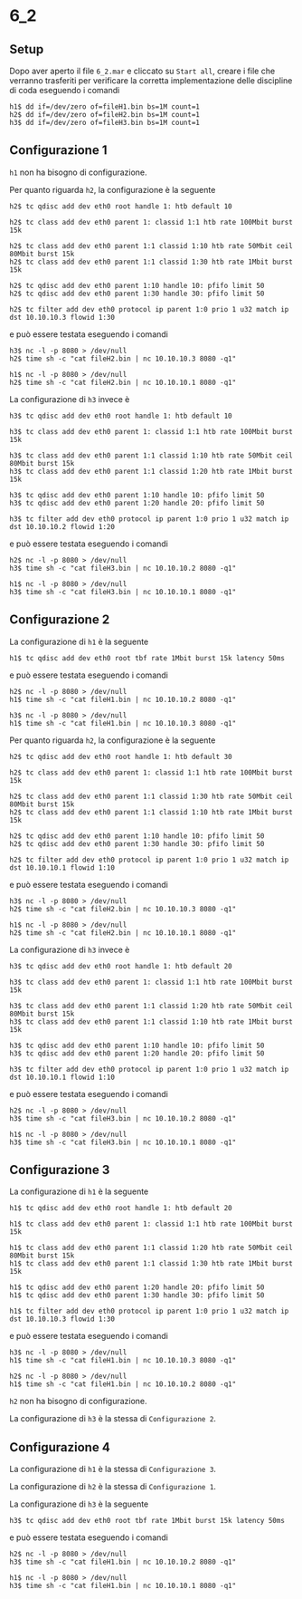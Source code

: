 
# 6_2

## Setup

Dopo aver aperto il file `6_2.mar` e cliccato su `Start all`, creare i file che verranno trasferiti per verificare la corretta implementazione delle discipline di coda eseguendo i comandi
```
h1$ dd if=/dev/zero of=fileH1.bin bs=1M count=1
h2$ dd if=/dev/zero of=fileH2.bin bs=1M count=1
h3$ dd if=/dev/zero of=fileH3.bin bs=1M count=1
```

## Configurazione 1

`h1` non ha bisogno di configurazione.

Per quanto riguarda `h2`, la configurazione è la seguente
```
h2$ tc qdisc add dev eth0 root handle 1: htb default 10

h2$ tc class add dev eth0 parent 1: classid 1:1 htb rate 100Mbit burst 15k

h2$ tc class add dev eth0 parent 1:1 classid 1:10 htb rate 50Mbit ceil 80Mbit burst 15k
h2$ tc class add dev eth0 parent 1:1 classid 1:30 htb rate 1Mbit burst 15k

h2$ tc qdisc add dev eth0 parent 1:10 handle 10: pfifo limit 50
h2$ tc qdisc add dev eth0 parent 1:30 handle 30: pfifo limit 50

h2$ tc filter add dev eth0 protocol ip parent 1:0 prio 1 u32 match ip dst 10.10.10.3 flowid 1:30
```
e può essere testata eseguendo i comandi
```
h3$ nc -l -p 8080 > /dev/null
h2$ time sh -c "cat fileH2.bin | nc 10.10.10.3 8080 -q1"

h1$ nc -l -p 8080 > /dev/null
h2$ time sh -c "cat fileH2.bin | nc 10.10.10.1 8080 -q1"
```

La configurazione di `h3` invece è
```
h3$ tc qdisc add dev eth0 root handle 1: htb default 10

h3$ tc class add dev eth0 parent 1: classid 1:1 htb rate 100Mbit burst 15k

h3$ tc class add dev eth0 parent 1:1 classid 1:10 htb rate 50Mbit ceil 80Mbit burst 15k
h3$ tc class add dev eth0 parent 1:1 classid 1:20 htb rate 1Mbit burst 15k

h3$ tc qdisc add dev eth0 parent 1:10 handle 10: pfifo limit 50
h3$ tc qdisc add dev eth0 parent 1:20 handle 20: pfifo limit 50

h3$ tc filter add dev eth0 protocol ip parent 1:0 prio 1 u32 match ip dst 10.10.10.2 flowid 1:20
```
e può essere testata eseguendo i comandi
```
h2$ nc -l -p 8080 > /dev/null
h3$ time sh -c "cat fileH3.bin | nc 10.10.10.2 8080 -q1"

h1$ nc -l -p 8080 > /dev/null
h3$ time sh -c "cat fileH3.bin | nc 10.10.10.1 8080 -q1"
```

## Configurazione 2

La configurazione di `h1` è la seguente
```
h1$ tc qdisc add dev eth0 root tbf rate 1Mbit burst 15k latency 50ms
```
e può essere testata eseguendo i comandi
```
h2$ nc -l -p 8080 > /dev/null
h1$ time sh -c "cat fileH1.bin | nc 10.10.10.2 8080 -q1"

h3$ nc -l -p 8080 > /dev/null
h1$ time sh -c "cat fileH1.bin | nc 10.10.10.3 8080 -q1"
```

Per quanto riguarda `h2`, la configurazione è la seguente
```
h2$ tc qdisc add dev eth0 root handle 1: htb default 30

h2$ tc class add dev eth0 parent 1: classid 1:1 htb rate 100Mbit burst 15k

h2$ tc class add dev eth0 parent 1:1 classid 1:30 htb rate 50Mbit ceil 80Mbit burst 15k
h2$ tc class add dev eth0 parent 1:1 classid 1:10 htb rate 1Mbit burst 15k

h2$ tc qdisc add dev eth0 parent 1:10 handle 10: pfifo limit 50
h2$ tc qdisc add dev eth0 parent 1:30 handle 30: pfifo limit 50

h2$ tc filter add dev eth0 protocol ip parent 1:0 prio 1 u32 match ip dst 10.10.10.1 flowid 1:10
```
e può essere testata eseguendo i comandi
```
h3$ nc -l -p 8080 > /dev/null
h2$ time sh -c "cat fileH2.bin | nc 10.10.10.3 8080 -q1"

h1$ nc -l -p 8080 > /dev/null
h2$ time sh -c "cat fileH2.bin | nc 10.10.10.1 8080 -q1"
```

La configurazione di `h3` invece è
```
h3$ tc qdisc add dev eth0 root handle 1: htb default 20

h3$ tc class add dev eth0 parent 1: classid 1:1 htb rate 100Mbit burst 15k

h3$ tc class add dev eth0 parent 1:1 classid 1:20 htb rate 50Mbit ceil 80Mbit burst 15k
h3$ tc class add dev eth0 parent 1:1 classid 1:10 htb rate 1Mbit burst 15k

h3$ tc qdisc add dev eth0 parent 1:10 handle 10: pfifo limit 50
h3$ tc qdisc add dev eth0 parent 1:20 handle 20: pfifo limit 50

h3$ tc filter add dev eth0 protocol ip parent 1:0 prio 1 u32 match ip dst 10.10.10.1 flowid 1:10
```
e può essere testata eseguendo i comandi
```
h2$ nc -l -p 8080 > /dev/null
h3$ time sh -c "cat fileH3.bin | nc 10.10.10.2 8080 -q1"

h1$ nc -l -p 8080 > /dev/null
h3$ time sh -c "cat fileH3.bin | nc 10.10.10.1 8080 -q1"
```

## Configurazione 3

La configurazione di `h1` è la seguente
```
h1$ tc qdisc add dev eth0 root handle 1: htb default 20

h1$ tc class add dev eth0 parent 1: classid 1:1 htb rate 100Mbit burst 15k

h1$ tc class add dev eth0 parent 1:1 classid 1:20 htb rate 50Mbit ceil 80Mbit burst 15k
h1$ tc class add dev eth0 parent 1:1 classid 1:30 htb rate 1Mbit burst 15k

h1$ tc qdisc add dev eth0 parent 1:20 handle 20: pfifo limit 50
h1$ tc qdisc add dev eth0 parent 1:30 handle 30: pfifo limit 50

h1$ tc filter add dev eth0 protocol ip parent 1:0 prio 1 u32 match ip dst 10.10.10.3 flowid 1:30
```
e può essere testata eseguendo i comandi
```
h3$ nc -l -p 8080 > /dev/null
h1$ time sh -c "cat fileH1.bin | nc 10.10.10.3 8080 -q1"

h2$ nc -l -p 8080 > /dev/null
h1$ time sh -c "cat fileH1.bin | nc 10.10.10.2 8080 -q1"
```

`h2` non ha bisogno di configurazione.

La configurazione di `h3` è la stessa di `Configurazione 2`.

## Configurazione 4

La configurazione di `h1` è la stessa di `Configurazione 3`. 

La configurazione di `h2` è la stessa di `Configurazione 1`.

La configurazione di `h3` è la seguente
```
h3$ tc qdisc add dev eth0 root tbf rate 1Mbit burst 15k latency 50ms
```
e può essere testata eseguendo i comandi
```
h2$ nc -l -p 8080 > /dev/null
h3$ time sh -c "cat fileH1.bin | nc 10.10.10.2 8080 -q1"

h1$ nc -l -p 8080 > /dev/null
h3$ time sh -c "cat fileH1.bin | nc 10.10.10.1 8080 -q1"
```
